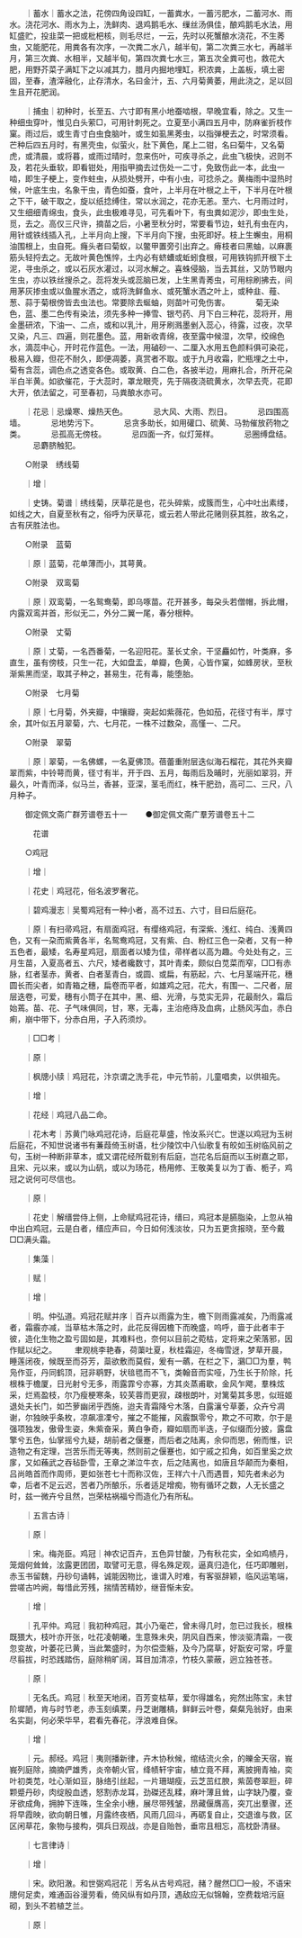 <!-- { "loadSidebar": true } -->
　　｜蓄水｜蓄水之法，花傍四角设四缸，一蓄粪水，一蓄污肥水，二蓄河水、雨水。浇花河水、雨水为上，洗鲜肉、退鸡鹅毛水、缫丝汤俱佳，酿鸡鹅毛水法，用缸盛贮，投韭菜一把或枇杷核，则毛尽烂，一云，先时以死蟹酿水浇花，不生莠虫，又能肥花，用粪各有次序，一次粪二水八，越半旬，第二次粪三水七，再越半月，第三次粪、水相半，又越半旬，第四次粪七水三，第五次全粪可也，救花大肥，用野芥菜子满缸下之以减其力，腊月内掘地埋缸，积浓粪，上盖板，填土密固，至春，渣滓融化，止存清水，名曰金汁，五、六月菊黄萎，用此浇之，足以回生且开花肥润。

　　｜捕虫｜初种时，长至五、六寸即有黑小地蚕啮根，早晚宜看，除之。又生一种细虫穿叶，惟见白头萦□，可用针刺死之。立夏至小满四五月中，防麻雀折枝作窠。雨过后，或生青寸白虫食脑叶，或生如虱黑莠虫，以指弹梗去之，时常须看。芒种后四五月时，有黑壳虫，似萤火，肚下黄色，尾上二钳，名曰菊牛，又名菊虎，或清晨，或将暮，或雨过晴时，忽来伤叶，可疾寻杀之，此虫飞极快，迟则不及，若花头垂软，即看钳处，用指甲摘去过伤处一二寸，免致伤此一本，此虫一啮，即生子梗上，变作蛀虫，从损处劈开，中有小虫，可捻杀之。黄梅雨中湿热时候，叶底生虫，名象干虫，青色如蚕，食叶，上半月在叶根之上干，下半月在叶根之下干，破干取之，旋以纸捻缚住，常以水润之，花亦无恙。至六、七月雨过时，又生细细青绵虫，食头，此虫极难寻见，可先看叶下，有虫粪如泥沙，即虫生处，觅，去之。高仅三尺许，摘苗之后，小暑至秋分时，常要看节边，蛀孔有虫在内，用针或铁线插入孔，上半月向上搜，下半月向下搜，虫死即好。枝上生蠏虫，用桐油围根上，虫自死。癃头者曰菊蚁，以鳖甲置旁引出弃之。瘠枝者曰黑蚰，以麻裹筋头轻捋去之。无故叶黄色憔悴，土内必有蛴螬或蚯蚓食根，可用铁钩抓开根下土泥，寻虫杀之，或以石灰水灌过，以河水解之。喜蛛侵脑，当去其丝，又防节眼内生虫，亦以铁丝搜杀之。蕊将发头或蕊脑已发，上生黑青莠虫，可用棕刷拂去，间用茅灰掺虫或以鱼腥水洒之，或将洗鲜鱼水、或死蟹水洒之叶上，或种韭、薤、葱、蒜于菊根傍皆去虫法也。常要除去蜒蚰，则苗叶可免伤害。
　　　菊无染色，蓝、墨二色传有染法，须先多种一捧雪、银芍药、月下白三种花，蕊将开，用金墨研浓，下油一、二点，或和以乳汁，用牙刷溅墨剉入蕊心，待露，过夜，次早又染，凡三、四遍，则花墨色。蓝，用新收青绵，夜至露中候湿，次早，绞绵色水，滴蕊中心，开时花作蓝色。一法，用磠砂一、二厘入水用五色颜料俱可染花，极易入瓣，但花不耐久，即便凋萎，真赏者不取。或于九月收霜，贮瓶埋之土中，菊有含蕊，调色点之透变各色。或取黄、白二色，各披半边，用麻扎合，所开花朶半白半黄。如欲催花，于大蕊时，罩龙眼壳，先于隔夜浇硫黄水，次早去壳，花即大开，依法留之，可至春初，马粪酿水亦可。

　　｜花忌｜忌燥寒、燥热天色。
　　　忌大风、大雨、烈日。
　　　忌四围高墙。
　　　忌地势污下。
　　　忌贪多助长，如用礶口、硫黄、马勃催放药物之类。
　　　忌孤高无傍枝。
　　　忌四面一齐，似灯笼样。
　　　忌圈缚盘结。
　　　忌麝脐触犯。

　　○附录　绣线菊

　　｜增｜

　　｜史铸。菊谱｜绣线菊，厌草花是也，花头碎紫，成簇而生，心中吐出素缕，如线之大，自夏至秋有之，俗呼为厌草花，或云若人带此花赌则获其胜，故名之，古有厌胜法也。

　　○附录　蓝菊

　　｜原｜蓝菊，花单薄而小，其萼黄。

　　○附录　双鸾菊

　　｜原｜双鸾菊，一名鸳鸯菊，即乌啄苗。花开甚多，每朶头若僧帽，拆此帽，内露双鸾并首，形似无二，外分二翼一尾，春分根种。

　　○附录　丈菊

　　｜原｜丈菊，一名西番菊，一名迎阳花。茎长丈余，干坚麤如竹，叶类麻，多直生，虽有傍枝，只生一花，大如盘盂，单瓣，色黄，心皆作窠，如蜂房状，至秋渐紫黑而坚，取其子种之，甚易生，花有毒，能堕胎。

　　○附录　七月菊

　　｜原｜七月菊，外夹瓣，中镶瓣，突起如紫薇花，色如茄，花径寸有半，厚寸余，其叶似五月翠菊，六、七月花，一株不过数朶，高慬一、二尺。

　　○附录　翠菊

　　｜原｜翠菊，一名佛螺，一名夏佛顶。蓓蕾重附层迭似海石榴花，其花外夹瓣翠而紫，中铃萼而黄，径寸有半，开于四、五月，每雨后及晡时，光丽如翠羽，开最久，叶青而泽，似马兰，香甚，亚深，茎毛而红，株干肥劲，高可二、三尺，八月种子。

　　御定佩文斋广群芳谱卷五十一
　　●御定佩文斋广羣芳谱卷五十二

　　　花谱

　　○鸡冠

　　｜增｜

　　｜花史｜鸡冠花，俗名波罗奢花。

　　｜碧鸡漫志｜吴蜀鸡冠有一种小者，高不过五、六寸，目曰后庭花。

　　｜原｜有扫帚鸡冠，有扇面鸡冠，有缨络鸡冠，有深紫、浅红、纯白、浅黄四色，又有一朶而紫黄各半，名鸳鸯鸡冠，又有紫、白、粉红三色一朶者，又有一种五色者，最矮，名寿星鸡冠，扇面者以矮为佳，帚样者以高为趣。今处处有之，三月生苗，入夏高者五、六尺，矮者纔数寸，其叶青柔，颇似白苋菜而窄，□□有赤脉，红者茎赤，黄者、白者茎青白，或圆、或扁，有筋起，六、七月茎端开花，穗圆长而尖者，如青箱之穗，扁卷而平者，如雄鸡之冠，花大，有围一、二尺者，层层迭卷，可爱，穗有小筒子在其中，黑、细、光滑，与苋实无异，花最耐久，霜后始蔫。苗、花、子气味俱同，甘，寒，无毒，主治疮痔及血病，止肠风泻血，赤白痢，崩中带下，分赤白用，子入药须炒。

　　｜□□考｜

　　｜原｜

　　｜枫牕小牍｜鸡冠花，汴京谓之洗手花，中元节前，儿童唱卖，以供祖先。

　　｜增｜

　　｜花经｜鸡冠八品二命。

　　｜花木考｜苏黄门咏鸡冠花诗，后庭花草盛，怜汝系兴亡。世遂以鸡冠为玉树后庭花，不知世说诸书有蒹葭倚玉树语，杜少陵饮中八仙歌复有皎如玉树临风前之句，玉树一种断非草本，或又谓花经所载别有后庭，岂花名后庭而以玉树嘉之耶，且宋、元以来，或以为山矾，或以为玚花，杨用修、王敬美复以为丁香、栀子，鸡冠之说何可尽信也。

　　｜原｜

　　｜花史｜解缙尝侍上侧，上命赋鸡冠花诗，缙曰，鸡冠本是臙脂染，上忽从袖中出白鸡冠，云是白者，缙应声曰，今日如何浅淡妆，只为五更贪报晓，至今戴□□满头霜。

　　｜集藻｜

　　｜赋｜

　　｜增｜

　　｜明。仲弘道。鸡冠花赋并序｜百卉以雨露为生，檐下则雨露减矣，乃雨露减者，霜霰亦减，当草枯木落之时，此花反得因檐下而晚盛，呜呼，啬于此者丰于彼，造化生物之盈亏固如是，其难料也，奈何以目前之菀枯，定将来之荣落邪，因作赋以纪之。
　　聿观桃李艳春，荷蕖吐夏，秋桂霜迎，冬梅雪迓，梦草开晨，睡莲闭夜，候既至而芬芳，蘂欲敷而莫假，爰有一蘤，在栏之下，鸂□□为羣，鸭凫作亚，丹同鹤顶，冠非鹖野，状毰毸而不飞，类翰音而实哑，乃生长于阶除，托根株于檐厦，日光射兮无多，雨露霏兮亦寡，方其炎蒸甫歇，金风乍飔，羣株炫采，烂焉盈枝，尔乃瘦梗寒条，较芙蓉而更寂，疎根朗叶，对篱菊其多思，似班姬退处夫长门，如苎萝幽闭乎西施，迨夫青霜降兮木落，白露瀼兮草萎，众卉兮凋谢，尔独映乎条枚，凉飙凛凓兮，摧之不能摧，风霰飘零兮，欺之不可欺，尔于是强项独发，傲骨生姿，朱紫奋采，黄白争奇，瓣如扇而半迭，子似缀而分披，露盘擎兮五色，仙掌摇兮九疑，胡前者之偃蹇，而后者之陆离，余仰而思，俯而惟，识造物之有定理，岂苦乐而无等夷，然则前之偃蹇也，如宁戚之扣角，如百里奚之炊扅，又如蘓武之吞毡卧雪，王章之涕泣牛衣，后之陆离也，如唐且华颠而为秦相，吕尚皓首而作周师，更如张苍七十而称汉佐，王祥六十八而遇晋，知先者未必为幸，后者不足云迟，苦者乃所酿乐，乐者适足增痴，物有循环之数，人无长盛之时，兹一微卉兮且然，岂荣枯祸福兮而造化乃有所私。

　　｜五言古诗｜

　　｜原｜

　　｜宋。梅尧臣。鸡冠｜神农记百卉，五色异甘酸，乃有秋花实，全如鸡帻丹，笼烟何耸耸，泫露更团团，取譬可无意，得名殊足观，逼真归造化，任巧即雕剜，赤玉书留魏，丹砂句诵韩，诚能因物比，谁谓入时难，有客驱辞颖，临风运笔端，尝嗟古吟阙，每惜此芳残，揣情苦精妙，继音惭未安。

　　｜增｜

　　｜孔平仲。鸡冠｜我初种鸡冠，其小乃毫芒，曾未得几时，忽已过我长，根株既猥大，枝叶亦开张，吐花凌朝曦，生意殊未央，阴风自西来，惨淡驱清霜，一夜忽变故，叶萎花已黄，当此繁盛时，为尔偿壶觞，及今乃腐草，好翫安可常，呼童尽翦拔，时恐践踏伤，庭除稍旷阔，耳目加清凉，竹枝久蒙蔽，迥立独苍苍。

　　｜原｜

　　｜无名氏。鸡冠｜秋至天地闭，百芳变枯草，爱尔得雄名，宛然出陈宝，未甘阶墀陋，肯与时节老，赤玉刻缜栗，丹芝谢雕槁，鲜鲜云叶卷，粲粲凫翁好，由来名实副，何必荣华早，君看先春花，浮浪难自保。

　　｜增｜

　　｜元。郝经。鸡冠｜夷则播新律，卉木协秋候，绾结流火余，的皪金天宿，峩峩列庭除，摘摘俨雄秀，炎帝朝火官，绛帻轩宇宙，植立竟不拜，离披拥青袖，奕叶初类苋，吐心渐如豆，脉络引丝起，一片珊瑚瘦，云芝茁红腴，紫茵卷翠脰，碎颗蹙丹砂，肉绽殷血透，怒割赤龙耳，劲磔还乱糅，麻叶薄且耸，山字缺乃覆，查牙欲成角，拥肿下连咮，生全余小穗，展尽带残皱，昂藏偃膺高，突兀出羣骤，还将早霞映，欲向朝日雊，月露终夜栖，风雨几回斗，再砺复自止，交退谁与救，区区闲草花，象物与接构，弭兵日观战，亦是自贻咎，垂帘且相忘，高枕卧清昼。

　　｜七言律诗｜

　　｜增｜

　　｜宋。欧阳澈。和世弼鸡冠花｜芳名从古号鸡冠，赭？醒然□□一般，不语宋牕何足卖，难通函谷漫劳看，倚风纵有如丹顶，遇敌应无似锦翰，空费栽培污庭砌，到头不若植芝兰。

　　｜原｜

